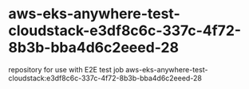 # aws-eks-anywhere-test-cloudstack-e3df8c6c-337c-4f72-8b3b-bba4d6c2eeed-28
repository for use with E2E test job aws-eks-anywhere-test-cloudstack:e3df8c6c-337c-4f72-8b3b-bba4d6c2eeed-28
